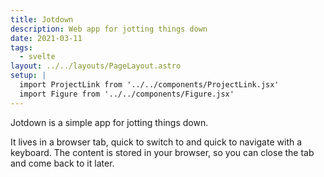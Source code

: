 ```yaml
---
title: Jotdown
description: Web app for jotting things down
date: 2021-03-11
tags:
  - svelte
layout: ../../layouts/PageLayout.astro
setup: |
  import ProjectLink from '../../components/ProjectLink.jsx'
  import Figure from '../../components/Figure.jsx'
---
```


Jotdown is a simple app for jotting things down.

It lives in a browser tab, quick to switch to and quick to navigate with a
keyboard. The content is stored in your browser, so you can close the tab and
come back to it later.

<ProjectLink url="https://jotdown.page" title="jotdown.page" />
<ProjectLink url="https://github.com/kkga/jotdown" title="Source code on GitHub" />

<Figure caption="Sheets overview" image="/img/projects/jotdown1.png" />
<Figure caption="Zoomed view" image="/img/projects/jotdown2.png" />
